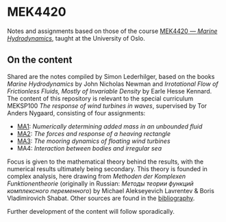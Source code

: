 # MEK4420
Notes and assignments based on those of the course [MEK4420 — _Marine Hydrodynamics_](https://www.uio.no/studier/emner/matnat/math/MEK4420/index-eng.html), taught at the University of Oslo.

## On the content
Shared are the notes compiled by Simon Lederhilger, based on the books _Marine Hydrodynamics_ by John Nicholas Newman and _Irrotational Flow of Frictionless Fluids, Mostly of Invariable Density_ by Earle Hesse Kennard.
The content of this repository is relevant to the special curriculum MEKSP100 _The response of wind turbines in waves_, supervised by Tor Anders Nygaard, consisting of four assignments:
* [MA1](https://github.com/lederhilger/MEK4420/blob/main/MA1/LATEX/main.pdf): _Numerically determining added mass in an unbounded fluid_
* [MA2](https://github.com/lederhilger/MEK4420/blob/main/MA2/LATEX/main.pdf): _The forces and response of a heaving rectangle_
* [MA3](https://github.com/lederhilger/MEK4420/blob/main/MA3/LATEX/main.pdf): _The mooring dynamics of floating wind turbines_
* MA4: _Interaction between bodies and irregular sea_

Focus is given to the mathematical theory behind the results, with the numerical results ultimately being secondary.
This theory is founded in complex analysis, here drawing from _Methoden der Komplexen Funktionentheorie_ (originally in Russian: _Методы теории функций комплексного переменного_) by Michael Alekseyevich Lavrentev & Boris Vladimirovich Shabat.
Other sources are found in the [bibliography](https://github.com/lederhilger/MEK4420/blob/main/_latexmk/bibliography.bib).

Further development of the content will follow sporadically.
